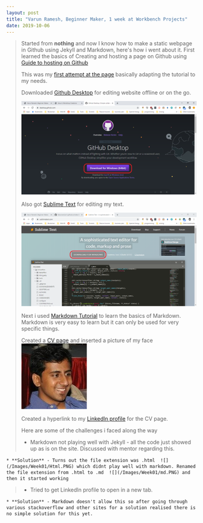 ```yaml
---
layout: post
title: "Varun Ramesh, Beginner Maker, 1 week at Workbench Projects"
date: 2019-10-06
---
```


> Started from **nothing** and now I know how to make a static webpage in Github using Jekyll and Markdown, here's how i went about it.
> First learned the basics of Creating and hosting a page on Github using [Guide to hosting on Github](http://jmcglone.com/guides/github-pages/)
>
>This was my [first attempt at the page](https://varunversion1.github.io) basically adapting the tutorial to my needs.
>
>Downloaded [Github Desktop](https://desktop.github.com) for editing website offline or on the go.
>
>![](/Images/Week01/github.png)
>
> Also got [Sublime Text](https://www.sublimetext.com) for editing my text.
>
>![](/Images/Week01/sublime.png)
>
> Next i used [Markdown Tutorial](https://www.markdowntutorial.com/) to learn the basics of Markdown. Markdown is very easy to learn but it can only be used for very specific things.
> 
> Created a [CV page](https://varunversion1.github.io/cv/) and inserted a picture of my face 
>![](/Images/Week01/Face.jpg)
>
>Created a hyperlink to my [LinkedIn profile](https://www.linkedin.com/in/varun-ramesh-4a278059/) for the CV page.
>
> Here are some of the challenges i faced along the way
>
> * Markdown not playing well with Jekyll - all the code just showed up as is on the site. Discussed with mentor regarding this.
>
    * **Solution** - Turns out the file extension was .html  ![](/Images/Week01/Html.PNG) which didnt play well with markdown. Renamed the file extension from .html to .md  ![](/Images/Week01/md.PNG) and then it started working
>
> * Tried to get LinkedIn profile to open in a new tab.
>
    * **Solution** - Markdown doesn't allow this so after going through various stackoverflow and other sites for a solution realised there is no simple solution for this yet. 
 